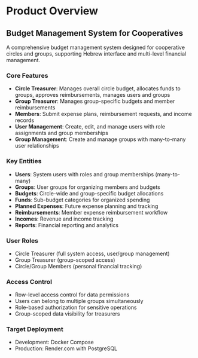 # Product Overview

## Budget Management System for Cooperatives

A comprehensive budget management system designed for cooperative circles and groups, supporting Hebrew interface and multi-level financial management.

### Core Features
- **Circle Treasurer**: Manages overall circle budget, allocates funds to groups, approves reimbursements, manages users and groups
- **Group Treasurer**: Manages group-specific budgets and member reimbursements  
- **Members**: Submit expense plans, reimbursement requests, and income records
- **User Management**: Create, edit, and manage users with role assignments and group memberships
- **Group Management**: Create and manage groups with many-to-many user relationships

### Key Entities
- **Users**: System users with roles and group memberships (many-to-many)
- **Groups**: User groups for organizing members and budgets
- **Budgets**: Circle-wide and group-specific budget allocations
- **Funds**: Sub-budget categories for organized spending
- **Planned Expenses**: Future expense planning and tracking
- **Reimbursements**: Member expense reimbursement workflow
- **Incomes**: Revenue and income tracking
- **Reports**: Financial reporting and analytics

### User Roles
- Circle Treasurer (full system access, user/group management)
- Group Treasurer (group-scoped access)
- Circle/Group Members (personal financial tracking)

### Access Control
- Row-level access control for data permissions
- Users can belong to multiple groups simultaneously
- Role-based authorization for sensitive operations
- Group-scoped data visibility for treasurers

### Target Deployment
- Development: Docker Compose
- Production: Render.com with PostgreSQL